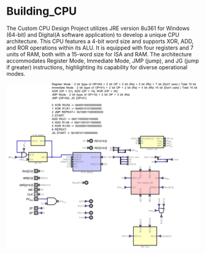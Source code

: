 # Building_CPU
The Custom CPU Design Project utilizes JRE version 8u361 for Windows (64-bit) and Digital(A software application) to develop a unique CPU architecture. This CPU features a 4-bit word size and supports XOR, ADD, and ROR operations within its ALU. It is equipped with four registers and 7 units of RAM, both with a 15-word size for ISA and RAM. The architecture accommodates Register Mode, Immediate Mode, JMP (jump), and JG (jump if greater) instructions, highlighting its capability for diverse operational modes.

![Alt text](CPU.png)
